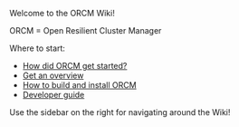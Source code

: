 Welcome to the ORCM Wiki!

ORCM = Open Resilient Cluster Manager

Where to start:

* [How did ORCM get started?](1.1-Background)
* [Get an overview](1.2-Overview)
* [How to build and install ORCM](2.1-ORCM-Build-and-Installation)
* [Developer guide](4-Developer-Guide)

Use the sidebar on the right for navigating around the Wiki!

